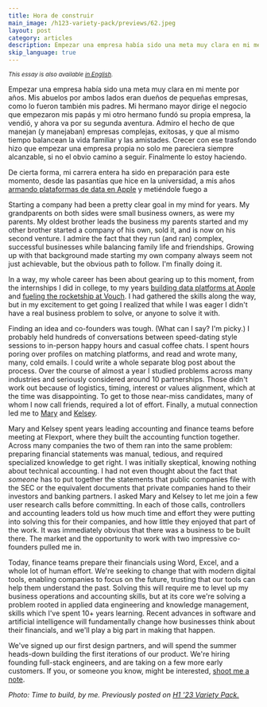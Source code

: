 ```yaml
---
title: Hora de construir
main_image: /h123-variety-pack/previews/62.jpeg
layout: post
category: articles
description: Empezar una empresa había sido una meta muy clara en mi mente por años.
skip_language: true
---
```


<small><em>This essay is also available [in English](/articles/2023/07/21/time-to-build/).</em></small>

Empezar una empresa había sido una meta muy clara en mi mente por años. Mis abuelos por ambos lados eran dueños de pequeñas empresas, como lo fueron también mis padres. Mi hermano mayor dirige el negocio que empezaron mis papás y mi otro hermano fundó su propia empresa, la vendió, y ahora va por su segunda aventura. Admiro el hecho de que manejan (y manejaban) empresas complejas, exitosas, y que al mismo tiempo balancean la vida familiar y las amistades. Crecer con ese trasfondo hizo que empezar una empresa propia no solo me pareciera siempre alcanzable, si no el obvio camino a seguir. Finalmente lo estoy haciendo.

De cierta forma, mi carrera entera ha sido en preparación para este momento, desde las pasantías que hice en la universidad, a mis años [armando plataformas de data en Apple](/2021/04/16/heres-to-the-crazy-ones-es/) y metiéndole fuego a

Starting a company had been a pretty clear goal in my mind for years. My grandparents on both sides were small business owners, as were my parents. My oldest brother leads the business my parents started and my other brother started a company of his own, sold it, and is now on his second venture. I admire the fact that they run (and ran) complex, successful businesses while balancing family life and friendships. Growing up with that background made starting my own company always seem not just achievable, but the obvious path to follow. I'm finally doing it.

In a way, my whole career has been about gearing up to this moment, from the internships I did in college, to my years [building data platforms at Apple](/2021/04/16/heres-to-the-crazy-ones-es/) and [fueling the rocketship at Vouch](/articles/2023/06/13/vouch/). I had gathered the skills along the way, but in my excitement to get going I realized that while I was eager I didn't have a real business problem to solve, or anyone to solve it with.

Finding an idea and co-founders was tough. (What can I say? I'm picky.) I probably held hundreds of conversations between speed-dating style sessions to in-person happy hours and casual coffee chats. I spent hours poring over profiles on matching platforms, and read and wrote many, many, cold emails. I could write a whole separate blog post about the process. Over the course of almost a year I studied problems across many industries and seriously considered around 10 partnerships. Those didn't work out because of logistics, timing, interest or values alignment, which at the time was disappointing. To get to those near-miss candidates, many of whom I now call friends, required a lot of effort. Finally, a mutual connection led me to [Mary](https://www.linkedin.com/in/mary-antony-9b77b217/) and [Kelsey](https://www.linkedin.com/in/kelsey-gootnick-cpa-2048452/).

Mary and Kelsey spent years leading accounting and finance teams before meeting at Flexport, where they built the accounting function together. Across many companies the two of them ran into the same problem: preparing financial statements was manual, tedious, and required specialized knowledge to get right. I was initially skeptical, knowing nothing about technical accounting. I had not even thought about the fact that _someone_ has to put together the statements that public companies file with the SEC or the equivalent documents that private companies hand to their investors and banking partners. I asked Mary and Kelsey to let me join a few user research calls before committing. In each of those calls, controllers and accounting leaders told us how much time and effort they were putting into solving this for their companies, and how little they enjoyed that part of the work. It was immediately obvious that there was a business to be built there. The market and the opportunity to work with two impressive co-founders pulled me in.

Today, finance teams prepare their financials using Word, Excel, and a whole lot of human effort. We're seeking to change that with modern digital tools, enabling companies to focus on the future, trusting that our tools can help them understand the past. Solving this will require me to level up my business operations and accounting skills, but at its core we're solving a problem rooted in applied data engineering and knowledge management, skills which I've spent 10+ years learning. Recent advances in software and artificial intelligence will fundamentally change how businesses think about their financials, and we'll play a big part in making that happen. 

We've signed up our first design partners, and will spend the summer heads-down building the first iterations of our product. We're hiring founding full-stack engineers, and are taking on a few more early customers. If you, or someone you know, might be interested, [shoot me a note](/contact/).

_Photo: Time to build, by me. Previously posted on [H1 '23 Variety Pack.](/photos/2023/06/14/h123-variety-pack/)_
